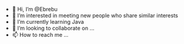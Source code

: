- 👋 Hi, I’m @Ebrebu
- 👀 I’m interested in meeting new people who share similar interests 
- 🌱 I’m currently learning Java
- 💞️ I’m looking to collaborate on ...
- 📫 How to reach me ...

<!---
Ebrebu/Ebrebu is a ✨ special ✨ repository because its `README.md` (this file) appears on your GitHub profile.
You can click the Preview link to take a look at your changes.
--->
